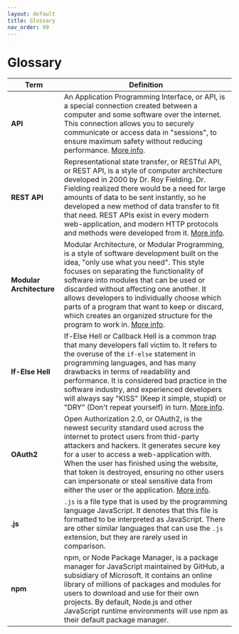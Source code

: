 ```yaml
---
layout: default
title: Glossary
nav_order: 99
---
```


# Glossary

| Term | Definition |
|---|---|
| **API** | An Application Programming Interface, or API, is a special connection created between a computer and some software over the internet. This connection allows you to securely communicate or access data in "sessions", to ensure maximum safety without reducing performance. [More info](https://www.altexsoft.com/blog/engineering/what-is-api-definition-types-specifications-documentation/). |
| **REST API** | Representational state transfer, or RESTful API, or REST API, is a style of computer architecture developed in 2000 by Dr. Roy Fielding. Dr. Fielding realized there would be a need for large amounts of data to be sent instantly, so he developed a new method of data transfer to fit that need. REST APIs exist in every modern web-application, and modern HTTP protocols and methods were developed from it. [More info](https://www.redhat.com/en/topics/api/what-is-a-rest-api). |
| **Modular Architecture** | Modular Architecture, or Modular Programming, is a style of software development built on the idea, "only use what you need". This style focuses on separating the functionality of software into modules that can be used or discarded without affecting one another. It allows developers to individually choose which parts of a program that want to keep or discard, which creates an organized structure for the program to work in. [More info](https://www.tiny.cloud/blog/modular-programming-principle/). |
| **If-Else Hell** | If-Else Hell or Callback Hell is a common trap that many developers fall victim to. It refers to the overuse of the `if-else` statement in programming languages, and has many drawbacks in terms of readability and performance. It is considered bad practice in the software industry, and experienced developers will always say "KISS" (Keep it simple, stupid) or "DRY" (Don't repeat yourself) in turn. [More info](https://www.freecodecamp.org/news/so-youre-in-if-else-hell-here-s-how-to-get-out-of-it-fc6407fec0e/). |
| **OAuth2** | Open Authorization 2.0, or OAuth2, is the newest security standard used across the internet to protect users from thid-party attackers and hackers. It generates secure key for a user to access a web-application with. When the user has finished using the website, that token is destroyed, ensuring no other users can impersonate or steal sensitive data from either the user or the application. [More info](https://www.digitalocean.com/community/tutorials/an-introduction-to-oauth-2). |
| **.js** | `.js` is a file type that is used by the programming language JavaScript. It denotes that this file is formatted to be interpreted as JavaScript. There are other similar languages that can use the `.js` extension, but they are rarely used in comparison. |
| **npm** | npm, or Node Package Manager, is a package manager for JavaScript maintained by GitHub, a subsidiary of Microsoft. It contains an online library of millions of packages and modules for users to download and use for their own projects. By default, Node.js and other JavaScript runtime environments will use npm as their default package manager. |